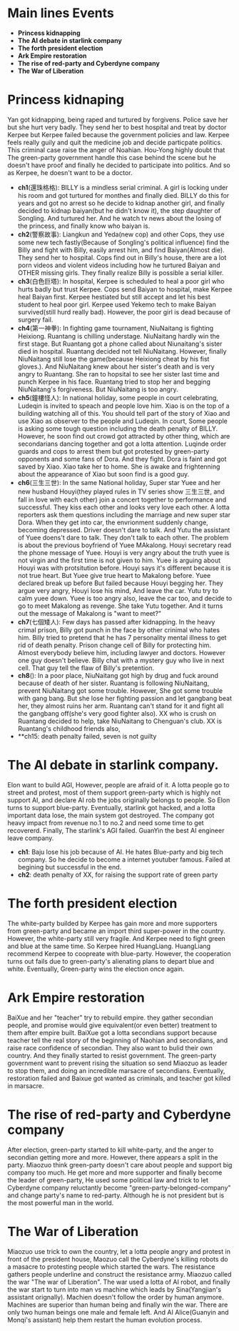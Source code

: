 # Main lines Events
* **Princess kidnapping**
* **The AI debate in starlink company**
* **The forth president election**
* **Ark Empire restoration**
* **The rise of red-party and Cyberdyne company**
* **The War of Liberation**

# Princess kidnaping
Yan got kidnapping, being raped and turtured by forgivens. Police save her but she hurt very badly. They send her to best hospital and treat by doctor Kerpee but Kerpee failed because the government policies and law. Kerpee feels really guily and quit the medicine job and decide particpate politics. This criminal case raise the anger of Noahian. Hou-Yong highly doubt that The green-party government handle this case behind the scene but he doesn't have proof and finally he decided to participate into politics. And so as Kerpee, he doesn't want to be a doctor. 
  * **ch1**(還珠格格): BILLY is a mindless serial criminal. A girl is locking under his room and got turtured for monthes and finally died. BILLY do this for years and got no arrest so he decide to kidnap another girl, and finally decided to kidnap baiyan(but he didn't know it), the step daughter of Songling. And turtured her. And he watch tv news about the losing of the princess, and finally know who baiyan is.
  * **ch2**(警察故事): Liangkun and Yeda(new cop) and other Cops, they use some new tech fastly(Because of Songling's political influence) find the Billy and fight with Billy, easily arrest him, and find Baiyan(Almost die). They send her to hospital. Cops find out in Billy's house, there are a lot porn videos and violent videos including how he turtured Baiyan and OTHER missing girls. They finally realize Billy is possible a serial killer. 
  * **ch3**(白色巨塔): In hospital, Kerpee is scheduled to heal a poor girl who hurts badly but trust Kerpee. Cops send Baiyan to hospital, make Kerpee heal Baiyan first. Kerpee hestiated but still accept and let his best student to heal poor girl. Kerpee used Yekemo tech to make Baiyan survived(still hurd really bad). However, the poor girl is dead because of surgery fail.
  * **ch4**(第一神拳): In fighting game tournament, NiuNaitang is fighting Heixiong. Ruantang is chilling understage. NiuNaitang hardly win the first stage. But Ruantang got a phone called about Niunaitang's sister died in hospital. Ruantang decided not tell NiuNaitang. However, finally NiuNaitang still lose the game(because Heixiong cheat by his fist gloves.). And NiuNaitang knew about her sister's death and is very angry to Ruantang. She ran to hopsital to see her sister last time and punch Kerpee in his face. Ruantang tried to stop her and begging NiuNaitang's forgiveness. But NiuNaitang is too angry.
  * **ch5**(鐘樓怪人): In national holiday, some people in court celebrating, Ludeqin is invited to speach and people love him. Xiao is on the top of a building watching all of this. You should tell part of the story of Xiao and use Xiao as observer to the people and Ludeqin. In court, Some people is asking some tough question including the death penalty of BILLY. However, he soon find out crowd got attracted by other thing, which are secondarians dancing together and got a lotta attention. Luqinde order guards and cops to arrest them but got protested by green-party opponents and some fans of Dora. And they fight. Dora is faint and got saved by Xiao. Xiao take her to home. She is awake and frightenning about the appearance of Xiao but soon find is a good guy.
  * **ch6**(三生三世): In the same National holiday, Super star Yuee and her new husband Houyi(they played rules in TV series show 三生三世, and fall in love with each other) join a concert together to performance and successful. They kiss each other and looks very love each other. A lotta reporters ask them questions including the marriage and new super star Dora. When they get into car, the envrionment suddenly change, becoming depressed. Driver doesn't dare to talk. And Yutu the assistant of Yuee doens't dare to talk. They don't talk to each other. The problem is about the previous boyfriend of Yuee MAkalong. Houyi secretary read the phone message of Yuee. Houyi is very angry about the truth yuee is not virgin and the first time is not given to him. Yuee is arguing about Houyi was with protsitution before. Houyi says it's different because it is not true heart. But Yuee give true heart to Makalong before. Yuee declared break up before But failed because Houyi begging her. They argue very angry, Houyi lose his mind, And leave the car. Yutu try to calm yuee down. Yuee is too angry also, leave the car too, and decide to go to meet Makalong as revenge. She take Yutu together. And it turns out the message of Makalong is "want to meet?"
  * **ch7**(七個矮人): Few days has passed after kidnapping. In the heavy crimal prison, Billy got punch in the face by other crinimal who hates him. Billy tried to pretend that he has 7 personality mental illness to get rid of death penalty. Prison change cell of Billy for protecting him. Almost everybody believe him, including lawyer and doctors. However one guy doesn't believe. Billy chat with a mystery guy who live in next cell. That guy tell the flaw of Billy's pretention. 
  * **ch8**(): In a poor place, NiuNaitang got high by drug and fuck around because of death of her sister. Ruantang is following NiuNaitang, prevent NiuNaitang got some trouble. However, She got some trouble with gang bang. But she lose her fighting passion and let gangbang beat her, they almost ruins her arm. Ruantang can't stand for it and fight all the gangbang off(she's very good fighter also). XX who is crush on Ruantang decided to help, take NiuNaitang to Chenguan's club. XX is Ruantang's childhood friends also, 
  * **ch15: death penalty failed, seven is not guilty

# The AI debate in starlink company.
Elon want to build AGI, However, people are afraid of it. A lotta people go to street and protest, most of them support green-party which is highly not support AI, and declare AI rob the jobs originally belongs to people. So Elon turns to support blue-party. Eventually, starlink got hacked, and a lotta important data lose, the main system got destroyed. The company got heavy impact from revenue no.1 to no.2 and need some time to get recovererd. Finally, The starlink's AGI failed. GuanYin the best AI engineer leave company. 
  * **ch1**: Baju lose his job because of AI. He hates Blue-party and big tech company. So he decide to become a internet youtuber famous. Failed at begining but successful in the end. 
  * **ch2**: death penalty of XX, for raising the support rate of green party

# The forth president election
The white-party builded by Kerpee has gain more and more supporters from green-party and became an import third super-power in the country. However, the white-party still very fragile. And Kerpee need to fight green and blue at the same time. So Kerpee hired HuangLiang. HuangLiang recommend Kerpee to coopreate with blue-party. However, the cooperation turns out fails due to green-party's alienating plans to depart blue and white. Eventually, Green-party wins the election once again.

# Ark Empire restoration
BaiXue and her "teacher" try to rebuild empire. they gather secondian people, and promise would give equivalent(or even better) treatment to them after empire built. BaiXue got a lotta secondians support because teacher tell the real story of the beginning of Naohian and secondians, and raise race confidence of secondian. They also want to bulid their own country. And they finally started to resist government. The green-party government want to prevent rising the situation so send Miaozuo as leader to stop them, and doing an incredible marsacre of secondians. Eventually, restoration failed and Baixue got wanted as criminals, and teacher got killed in marsacre.

# The rise of red-party and Cyberdyne company
After election, green-party started to kill white-party, and the anger to secondian getting more and more. However, there appears a split in the party. Miaozuo think green-party doesn't care about people and support big company too much. He get more and more supporter and finally become the leader of green-party, He used some political law and trick to let Cyberdyne company reluctantly become "green-party-belonged-company" and change party's name to red-party. Although he is not president but is the most powerful man in the world.

# The War of Liberation
Miaozuo use trick to own the country, let a lotta people angry and protest in front of the president house, Maozuo call the Cyberdyne's killing robots do a masacre to protesting people which started the wars. The resistance gathers people underline and construct the resistance army. Miaozuo called the war "The war of Liberation". The war used a lotta of AI robot, and finally the war start to turn into man vs machine which leads by Sina(Yangjian's assistant orignally). Machien doesn't follow the order by human anymore. Machines are superior than human being and finally win the war. There are only two human beings one male and female left. And AI Alice(Guanyin and Monqi's assistant) help them restart the human evolution process.
